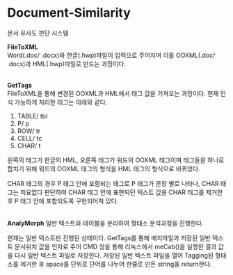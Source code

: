 Document-Similarity
=========================

문서 유사도 판단 시스템

__FileToXML__  
Word(.doc/ .docx)와 한글(.hwp)파일이 입력으로 주어지며 이를 OOXML(.doc/ .docx)과 HML(.hwp)파일로 만드는 과정이다.
<br><br>


__GetTags__  
FileToXML을 통해 변경된 OOXML과 HML에서 태그 값을 가져오는 과정이다.
현재 인식 가능하게 처리한 태그는 아래와 같다.
1. TABLE/ tbl
2. P/ p
3. ROW/ tr
4. CELL/ tc
5. CHAR/ t

왼쪽의 태그가 한글의 HML, 오른쪽 태그가 워드의 OOXML 태그이며 태그들을 하나로 합치기 위해 워드의 OOXML 태그의 형식을 HML 태그의 형식으로 바뀌었다.

CHAR 태그의 경우 P 태그 안에 포함되는 태그로 P 태그가 문장 별로 나타나, CHAR 태그는 피요없다 판단하여 CHAR 태그 안에 표현되던 텍스트 값을 CHAR 태그를 제거한 후 P 태그 안에 포함되도록 구현되어져 있다.
<br><br>


__AnalyMorph__
일반 텍스트와 테이블을  분리하여 형태소 분석과정을 진행한다.

현재는 일반 텍스트만 진행된 상태이다.
GetTags를 통해 배치파일과 저장된 일반 텍스트 문서위치 값을 인자로 주어 CMD 창을 통해 리눅스에서 meCab()을 실행한 결과 값을 다시 일반 텍스트 파일로 저장한다.
저장된 일반 텍스트 파일을 열어 Tagging된 형태소를 제거한 후 space를 단위로 단어를 나누어 한줄로 만든 string을 return한다.
